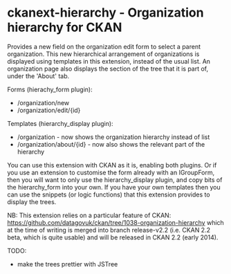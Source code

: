 ckanext-hierarchy - Organization hierarchy for CKAN
===================================================

Provides a new field on the organization edit form to select a parent
organization. This new hierarchical arrangement of organizations is displayed
using templates in this extension, instead of the usual list. An organization
page also displays the section of the tree that it is part of, under the
'About' tab.

Forms (hierachy_form plugin):
* /organization/new
* /organization/edit/{id}

Templates (hierarchy_display plugin):
* /organization - now shows the organization hierarchy instead of list
* /organization/about/{id} - now also shows the relevant part of the hierarchy

You can use this extension with CKAN as it is, enabling both plugins. Or if you
use an extension to customise the form already with an IGroupForm, then you
will want to only use the hierarchy_display plugin, and copy bits of the
hierarchy_form into your own. If you have your own templates then you can use
the snippets (or logic functions) that this extension provides to display the
trees.

NB:
This extension relies on a particular feature of CKAN: https://github.com/datagovuk/ckan/tree/1038-organization-hierarchy which at the time of writing is merged into branch release-v2.2 (i.e. CKAN 2.2 beta, which is quite usable) and will be released in CKAN 2.2 (early 2014).

TODO:
* make the trees prettier with JSTree
